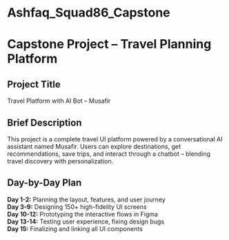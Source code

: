 # Ashfaq_Squad86_Capstone
# Capstone Project – Travel Planning Platform

## Project Title
Travel Platform with AI Bot – Musafir

## Brief Description
This project is a complete travel UI platform powered by a conversational AI assistant named Musafir. Users can explore destinations, get recommendations, save trips, and interact through a chatbot – blending travel discovery with personalization.

## Day-by-Day Plan

**Day 1-2:** Planning the layout, features, and user journey  
**Day 3-9:** Designing 150+ high-fidelity UI screens  
**Day 10-12:** Prototyping the interactive flows in Figma  
**Day 13-14:** Testing user experience, fixing design bugs  
**Day 15:** Finalizing and linking all UI components

